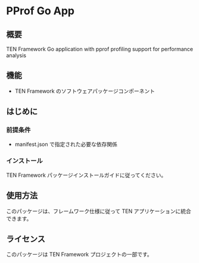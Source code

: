 # PProf Go App

## 概要

TEN Framework Go application with pprof profiling support for performance analysis

## 機能

- TEN Framework のソフトウェアパッケージコンポーネント

## はじめに

### 前提条件

- manifest.json で指定された必要な依存関係

### インストール

TEN Framework パッケージインストールガイドに従ってください。

## 使用方法

このパッケージは、フレームワーク仕様に従って TEN アプリケーションに統合できます。

## ライセンス

このパッケージは TEN Framework プロジェクトの一部です。
